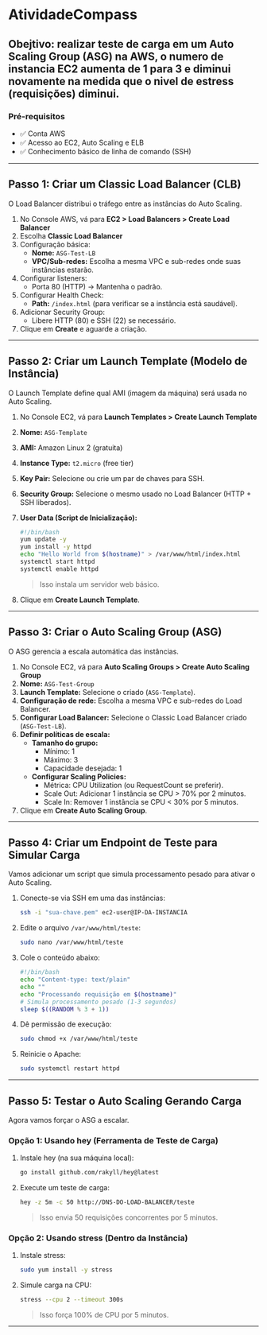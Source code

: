 # AtividadeCompass

## Obejtivo: realizar teste de carga em um Auto Scaling Group (ASG) na AWS, o numero de instancia EC2 aumenta de 1 para 3 e diminui novamente na medida que o nivel de estress (requisições) diminui.

### Pré-requisitos

- ✅ Conta AWS
- ✅ Acesso ao EC2, Auto Scaling e ELB
- ✅ Conhecimento básico de linha de comando (SSH)

---

## Passo 1: Criar um Classic Load Balancer (CLB)

O Load Balancer distribui o tráfego entre as instâncias do Auto Scaling.

1. No Console AWS, vá para **EC2 > Load Balancers > Create Load Balancer**
2. Escolha **Classic Load Balancer**
3. Configuração básica:
   - **Nome:** `ASG-Test-LB`
   - **VPC/Sub-redes:** Escolha a mesma VPC e sub-redes onde suas instâncias estarão.
4. Configurar listeners:
   - Porta 80 (HTTP) → Mantenha o padrão.
5. Configurar Health Check:
   - **Path:** `/index.html` (para verificar se a instância está saudável).
6. Adicionar Security Group:
   - Libere HTTP (80) e SSH (22) se necessário.
7. Clique em **Create** e aguarde a criação.

---

## Passo 2: Criar um Launch Template (Modelo de Instância)

O Launch Template define qual AMI (imagem da máquina) será usada no Auto Scaling.

1. No Console EC2, vá para **Launch Templates > Create Launch Template**
2. **Nome:** `ASG-Template`
3. **AMI:** Amazon Linux 2 (gratuita)
4. **Instance Type:** `t2.micro` (free tier)
5. **Key Pair:** Selecione ou crie um par de chaves para SSH.
6. **Security Group:** Selecione o mesmo usado no Load Balancer (HTTP + SSH liberados).
7. **User Data (Script de Inicialização):**

    ```bash
    #!/bin/bash
    yum update -y
    yum install -y httpd
    echo "Hello World from $(hostname)" > /var/www/html/index.html
    systemctl start httpd
    systemctl enable httpd
    ```
    > Isso instala um servidor web básico.

8. Clique em **Create Launch Template**.

---

## Passo 3: Criar o Auto Scaling Group (ASG)

O ASG gerencia a escala automática das instâncias.

1. No Console EC2, vá para **Auto Scaling Groups > Create Auto Scaling Group**
2. **Nome:** `ASG-Test-Group`
3. **Launch Template:** Selecione o criado (`ASG-Template`).
4. **Configuração de rede:** Escolha a mesma VPC e sub-redes do Load Balancer.
5. **Configurar Load Balancer:** Selecione o Classic Load Balancer criado (`ASG-Test-LB`).
6. **Definir políticas de escala:**
   - **Tamanho do grupo:**
     - Mínimo: 1
     - Máximo: 3
     - Capacidade desejada: 1
   - **Configurar Scaling Policies:**
     - Métrica: CPU Utilization (ou RequestCount se preferir).
     - Scale Out: Adicionar 1 instância se CPU > 70% por 2 minutos.
     - Scale In: Remover 1 instância se CPU < 30% por 5 minutos.
7. Clique em **Create Auto Scaling Group**.

---

## Passo 4: Criar um Endpoint de Teste para Simular Carga

Vamos adicionar um script que simula processamento pesado para ativar o Auto Scaling.

1. Conecte-se via SSH em uma das instâncias:

    ```bash
    ssh -i "sua-chave.pem" ec2-user@IP-DA-INSTANCIA
    ```

2. Edite o arquivo `/var/www/html/teste`:

    ```bash
    sudo nano /var/www/html/teste
    ```

3. Cole o conteúdo abaixo:

    ```bash
    #!/bin/bash
    echo "Content-type: text/plain"
    echo ""
    echo "Processando requisição em $(hostname)"
    # Simula processamento pesado (1-3 segundos)
    sleep $((RANDOM % 3 + 1))
    ```

4. Dê permissão de execução:

    ```bash
    sudo chmod +x /var/www/html/teste
    ```

5. Reinicie o Apache:

    ```bash
    sudo systemctl restart httpd
    ```

---

## Passo 5: Testar o Auto Scaling Gerando Carga

Agora vamos forçar o ASG a escalar.

### Opção 1: Usando hey (Ferramenta de Teste de Carga)

1. Instale hey (na sua máquina local):

    ```bash
    go install github.com/rakyll/hey@latest
    ```

2. Execute um teste de carga:

    ```bash
    hey -z 5m -c 50 http://DNS-DO-LOAD-BALANCER/teste
    ```
    > Isso envia 50 requisições concorrentes por 5 minutos.

### Opção 2: Usando stress (Dentro da Instância)

1. Instale stress:

    ```bash
    sudo yum install -y stress
    ```

2. Simule carga na CPU:

    ```bash
    stress --cpu 2 --timeout 300s
    ```
    > Isso força 100% de CPU por 5 minutos.

---

